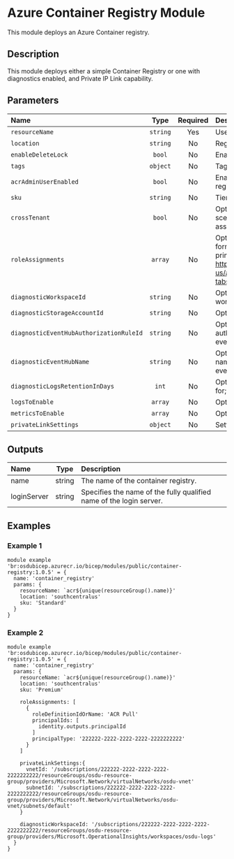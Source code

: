 # Azure Container Registry Module

This module deploys an Azure Container registry.

## Description

This module deploys either a simple Container Registry or one with diagnostics enabled, and Private IP Link capability.

## Parameters

| Name                                    | Type     | Required | Description                                                                                                                                                                                                                                                                   |
| :-------------------------------------- | :------: | :------: | :---------------------------------------------------------------------------------------------------------------------------------------------------------------------------------------------------------------------------------------------------------------------------- |
| `resourceName`                          | `string` | Yes      | Used to name all resources                                                                                                                                                                                                                                                    |
| `location`                              | `string` | No       | Registry Location.                                                                                                                                                                                                                                                            |
| `enableDeleteLock`                      | `bool`   | No       | Enable lock to prevent accidental deletion                                                                                                                                                                                                                                    |
| `tags`                                  | `object` | No       | Tags.                                                                                                                                                                                                                                                                         |
| `acrAdminUserEnabled`                   | `bool`   | No       | Enable an admin user that has push/pull permission to the registry.                                                                                                                                                                                                           |
| `sku`                                   | `string` | No       | Tier of your Azure Container Registry.                                                                                                                                                                                                                                        |
| `crossTenant`                           | `bool`   | No       | Optional. Indicates if the module is used in a cross tenant scenario. If true, a resourceId must be provided in the role assignment's principal object.                                                                                                                       |
| `roleAssignments`                       | `array`  | No       | Optional. Array of objects that describe RBAC permissions, format { roleDefinitionResourceId (string), principalId (string), principalType (enum), enabled (bool) }. Ref: https://docs.microsoft.com/en-us/azure/templates/microsoft.authorization/roleassignments?tabs=bicep |
| `diagnosticWorkspaceId`                 | `string` | No       | Optional. Resource ID of the diagnostic log analytics workspace.                                                                                                                                                                                                              |
| `diagnosticStorageAccountId`            | `string` | No       | Optional. Resource ID of the diagnostic storage account.                                                                                                                                                                                                                      |
| `diagnosticEventHubAuthorizationRuleId` | `string` | No       | Optional. Resource ID of the diagnostic event hub authorization rule for the Event Hubs namespace in which the event hub should be created or streamed to.                                                                                                                    |
| `diagnosticEventHubName`                | `string` | No       | Optional. Name of the diagnostic event hub within the namespace to which logs are streamed. Without this, an event hub is created for each log category.                                                                                                                      |
| `diagnosticLogsRetentionInDays`         | `int`    | No       | Optional. Specifies the number of days that logs will be kept for; a value of 0 will retain data indefinitely.                                                                                                                                                                |
| `logsToEnable`                          | `array`  | No       | Optional. The name of logs that will be streamed.                                                                                                                                                                                                                             |
| `metricsToEnable`                       | `array`  | No       | Optional. The name of metrics that will be streamed.                                                                                                                                                                                                                          |
| `privateLinkSettings`                   | `object` | No       | Settings Required to Enable Private Link                                                                                                                                                                                                                                      |

## Outputs

| Name        | Type   | Description                                                         |
| :---------- | :----: | :------------------------------------------------------------------ |
| name        | string | The name of the container registry.                                 |
| loginServer | string | Specifies the name of the fully qualified name of the login server. |

## Examples

### Example 1

```bicep
module example 'br:osdubicep.azurecr.io/bicep/modules/public/container-registry:1.0.5' = {
  name: 'container_registry'
  params: {
    resourceName: `acr${unique(resourceGroup().name)}'
    location: 'southcentralus'
    sku: 'Standard'
  }
}
```

### Example 2

```bicep
module example 'br:osdubicep.azurecr.io/bicep/modules/public/container-registry:1.0.5' = {
  name: 'container_registry'
  params: {
    resourceName: `acr${unique(resourceGroup().name)}'
    location: 'southcentralus'
    sku: 'Premium'

    roleAssignments: [
      {
        roleDefinitionIdOrName: 'ACR Pull'
        principalIds: [
          identity.outputs.principalId
        ]
        principalType: '222222-2222-2222-2222-2222222222'
      }
    ]

    privateLinkSettings:{
      vnetId: '/subscriptions/222222-2222-2222-2222-2222222222/resourceGroups/osdu-resource-group/providers/Microsoft.Network/virtualNetworks/osdu-vnet'
      subnetId: '/subscriptions/222222-2222-2222-2222-2222222222/resourceGroups/osdu-resource-group/providers/Microsoft.Network/virtualNetworks/osdu-vnet/subnets/default'
    }

    diagnosticWorkspaceId: '/subscriptions/222222-2222-2222-2222-2222222222/resourceGroups/osdu-resource-group/providers/Microsoft.OperationalInsights/workspaces/osdu-logs'
  }
}
```